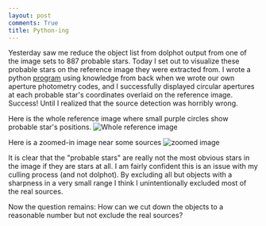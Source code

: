 ```yaml
---
layout: post
comments: True
title: Python-ing
---
```


Yesterday saw me reduce the object list from dolphot output from one of the image sets to 887 probable stars. Today I set out to visualize these probable stars on the reference image they were extracted from. I wrote a python [program](https://github.com/GosnellResearchGroupSummer2018/NGC6819/blob/master/Rory's%20Codes/plotpos.py) using knowledge from back when we wrote our own aperture photometry codes, and I successfully displayed circular apertures at each probable star's coordinates overlaid on the reference image. Success! Until I realized that the source detection was horribly wrong.

Here is the whole reference image where small purple circles show probable star's positions.
![Whole reference image]({{ewolyror.github.io}}/images/ibop04.png)

Here is a zoomed-in image near some sources
![zoomed image]({{ewolyror.github.io}}/images/zoomedibop04.png)

It is clear that the "probable stars" are really not the most obvious stars in the image if they are stars at all. I am fairly confident this is an issue with my culling process (and not dolphot). By excluding all but objects with a sharpness in a very small range I think I unintentionally excluded most of the real sources.

Now the question remains: How can we cut down the objects to a reasonable number but not exclude the real sources?

